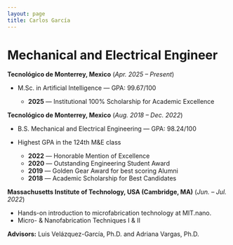 ```yaml
---
layout: page
title: Carlos García
---
```


# Mechanical and Electrical Engineer

**Tecnológico de Monterrey, Mexico** (_Apr. 2025 – Present_)
- M.Sc. in Artificial Intelligence — GPA: 99.67/100

   - **2025** — Institutional 100% Scholarship for Academic Excellence

**Tecnológico de Monterrey, Mexico** (_Aug. 2018 – Dec. 2022_)
- B.S. Mechanical and Electrical Engineering — GPA: 98.24/100
- Highest GPA in the 124th M&E class

   - **2022** — Honorable Mention of Excellence
   - **2020** — Outstanding Engineering Student Award
   - **2019** — Golden Gear Award for best scoring Alumni
   - **2018** — Academic Scholarship for Best Candidates

**Massachusetts Institute of Technology, USA (Cambridge, MA)** (_Jun. – Jul. 2022_)
- Hands-on introduction to microfabrication technology at MIT.nano.
- Micro- & Nanofabrication Techniques I & II

**Advisors:** Luis Velázquez-García, Ph.D. and Adriana Vargas, Ph.D. 

